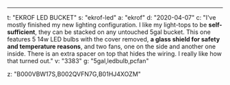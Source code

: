---
t: "EKROF LED BUCKET"
s: "ekrof-led"
a: "ekrof"
d: "2020-04-07"
c: "I've mostly finished my new lighting configuration. I like my light-tops to be <strong>self-sufficient</strong>, they can be stacked on any untouched 5gal bucket. This one features 5 14w LED bulbs with the cover removed, <strong>a glass shield for safety and temperature reasons</strong>, and two fans, one on the side and another one inside. There is an extra spacer on top that hides the wiring. I really like how that turned out."
v: "3383"
g: "5gal,ledbulb,pcfan"

z: "B000VBW17S,B002QVFN7G,B01HJ4XOZM"
